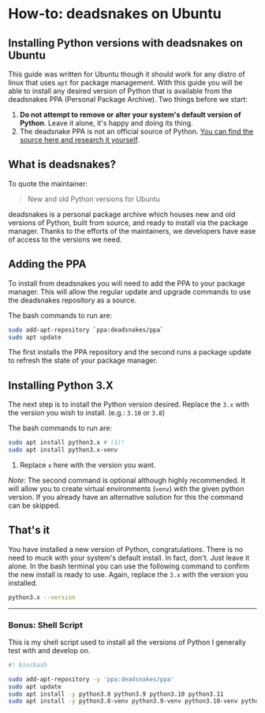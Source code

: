 # How-to: deadsnakes on Ubuntu

## Installing Python versions with deadsnakes on Ubuntu

This guide was written for Ubuntu though it should work for any distro of linux
that uses `apt` for package management.  With this guide you will be able to
install any desired version of Python that is available from the deadsnakes PPA
(Personal Package Archive).  Two things before we start:

1. **Do not attempt to remove or alter your system's default version of
   Python**. Leave it alone, it's happy and doing its thing.
2. The deadsnake PPA is not an official source of Python. [You can find the
   source here and research it yourself](https://github.com/deadsnakes).

## What is deadsnakes?

To quote the maintainer:

> New and old Python versions for Ubuntu

deadsnakes is a personal package archive which houses new and old versions of
Python, built from source, and ready to install via the package manager.  Thanks
to the efforts of the maintainers, we developers have ease of access to the
versions we need.

## Adding the PPA

To install from deadsnakes you will need to add the PPA to your package manager.
This will allow the regular update and upgrade commands to use the deadsnakes
repository as a source.

The bash commands to run are:

```bash
sudo add-apt-repository `ppa:deadsnakes/ppa`
sudo apt update
```

The first installs the PPA repository and the second runs a package update to
refresh the state of your package manager.

## Installing Python 3.X

The next step is to install the Python version desired.  Replace the `3.x` with
the version you wish to install. (e.g.: `3.10` or `3.8`)

The bash commands to run are:

```bash
sudo apt install python3.x # (1)!
sudo apt install python3.x-venv
```

1. Replace `x` here with the version you want.

*Note*: The second command is optional although highly recommended. It will
allow you to create virtual environments (`venv`) with the given python version.
If you already have an alternative solution for this the command can be skipped.

## That's it

You have installed a new version of Python, congratulations. There is no need to
muck with your system's default install.  In fact, don't.  Just leave it alone.
In the bash terminal you can use the following command to confirm the new
install is ready to use.  Again, replace the `3.x` with the version you
installed.

```bash
python3.x --version
```

---

### Bonus: Shell Script

This is my shell script used to install all the versions of Python I generally
test with and develop on.



```bash
#! bin/bash

sudo add-apt-repository -y 'ppa:deadsnakes/ppa'
sudo apt update
sudo apt install -y python3.8 python3.9 python3.10 python3.11
sudo apt install -y python3.8-venv python3.9-venv python3.10-venv python3.11-venv
```
